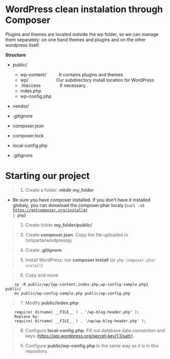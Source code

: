 # WordPress clean instalation through Composer
Plugins and themes are located outside the wp folder, so we can manage them separately: on one hand themes and plugins and on the other wordpress itself.

**Structure**
- public/
  - wp-content/ &emsp;&emsp;&nbsp;&nbsp;It contains plugins and themes
  - wp/	&emsp;&emsp;&emsp;&emsp;&emsp;&emsp;Our subdirectory install location for WordPress
  - .htaccess &emsp;&emsp;&emsp;&emsp;If necessary
  - index.php
  - wp-config.php

- vendor/
- .gitignore
- composer.json
- composer.lock
- local-config.php
- .gitignore

# Starting our project

>1. Create a folder: **mkdir my_folder**
- Be sure you have composer installed. If you don't have it installed globaly, you can donwload the composer.phar localy (<code>curl -sS https://getcomposer.org/installer | php</code>)

>2. Create folder **my_folder/public/**

>3. Create **composer.json**. Copy the file uploaded in txinparta/wordpresspj

>4. Create **.gitignore**

>5. Install WordPress: run **composer install** (or <code>php composer.phar install</code>)

>6. Copy and move
```
	cp -R public/wp/{wp-content,index.php,wp-config-sample.php} public/
	mv public/wp-config-sample.php public/wp-config.php
```

>7. Modify **public/index.php**:
```
	require( dirname( __FILE__ ) . '/wp-blog-header.php' );
	Replace by:
	require( dirname( __FILE__ ) . '/wp/wp-blog-header.php' );
```

>8. Configure **local-config.php**. 
Fill out database data connection and keys (https://api.wordpress.org/secret-key/1.1/salt/).

>9. Configure **public/wp-config.php**
In the same way as it is in this repository.
